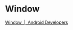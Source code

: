 # Window
[Window  |  Android Developers](https://developer.android.com/reference/android/view/Window)